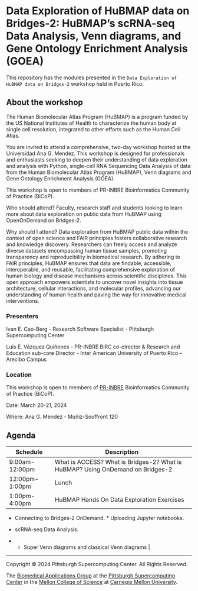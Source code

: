 # Data Exploration of HuBMAP data on Bridges-2: HuBMAP’s scRNA-seq Data Analysis, Venn diagrams, and Gene Ontology Enrichment Analysis (GOEA)

This repository has the modules presented in the `Data Exploration of HuBMAP data on Bridges-2` workshop held in Puerto Rico.

## About the workshop
The Human Biomolecular Atlas Program (HuBMAP) is a program funded by the US National Institutes of Health to characterize the human body at single cell resolution, integrated to other efforts such as the Human Cell Atlas.

You are invited to attend a comprehensive, two-day workshop hosted at the Universidad Ana G. Mendez. This workshop is designed for professionals and enthusiasts seeking to deepen their understanding of data exploration and analysis with Python, single-cell RNA Sequencing Data Analysis of data from the Human Biomolecular Atlas Program (HuBMAP), Venn diagrams and Gene Ontology Enrichment Analysis (GOEA).

This workshop is open to members of PR-INBRE Bioinformatics Community of Practice (BiCoP).

Who should attend? Faculty, research staff and students looking to learn more about data exploration on public data from HuBMAP using OpenOnDemand on Bridges-2.

Why should I attend? Data exploration from HuBMAP public data within the context of open science and FAIR principles fosters collaborative research and knowledge discovery. Researchers can freely access and analyze diverse datasets encompassing human tissue samples, promoting transparency and reproducibility in biomedical research. By adhering to FAIR principles, HuBMAP ensures that data are findable, accessible, interoperable, and reusable, facilitating comprehensive exploration of human biology and disease mechanisms across scientific disciplines. This open approach empowers scientists to uncover novel insights into tissue architecture, cellular interactions, and molecular profiles, advancing our understanding of human health and paving the way for innovative medical interventions.

### Presenters
Ivan E. Cao-Berg - Research Software Specialist - Pittsburgh Supercomputing Center

Luis E. Vázquez Quiñones - PR-INBRE BiRC co-director & Research and Education sub-core Director - Inter American University of Puerto Rico – Arecibo Campus

### Location

This workshop is open to members of [PR-INBRE](https://inbre.hpcf.upr.edu/) Bioinformatics Community of Practice (BiCoP).

Date: March 20-21, 2024

Where: Ana G. Mendez - Muñiz-Souffront 120

## Agenda

| Schedule       | Description                                                                                                                                                                                | 
|----------------|--------------------------------------------------------------------------------------------------------------------------------------------------------------------------------------------|
| 9:00am-12:00pm | What is ACCESS? What is Bridges-2?  What is HuBMAP? Using OnDemand on Bridges-2                                                                                                            |
| 12:00pm-1:00pm | Lunch                                                                                                                                                                                      |
| 1:00pm-4:00pm  | HuBMAP Hands On Data Exploration Exercises 

* Connecting to Bridges-2 OnDemand. * Uploading Jupyter notebooks.

* scRNA-seq Data Analysis.

* * Super Venn diagrams and classical Venn diagrams |

---
Copyright © 2024 Pittsburgh Supercomputing Center. All Rights Reserved.

The [Biomedical Applications Group](https://www.psc.edu/biomedical-applications/) at the [Pittsburgh Supercomputing
Center](http://www.psc.edu) in the [Mellon College of Science](https://www.cmu.edu/mcs/) at [Carnegie Mellon University](http://www.cmu.edu).
